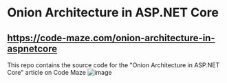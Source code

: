 # Onion Architecture in ASP.NET Core
## https://code-maze.com/onion-architecture-in-aspnetcore
This repo contains the source code for the "Onion Architecture in ASP.NET Core" article on Code Maze
![image](https://user-images.githubusercontent.com/88437807/181625750-9d0770ea-21f3-4c92-bd93-99c8f3be11db.png)

